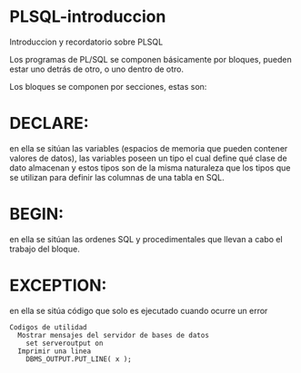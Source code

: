 # PLSQL-introduccion
Introduccion y recordatorio sobre PLSQL

Los programas de PL/SQL se componen básicamente por bloques, pueden estar uno detrás de otro, o uno dentro de otro.

Los bloques se componen por secciones, estas son:

# DECLARE:
en ella se sitúan las variables (espacios de memoria que pueden contener valores de datos), las variables poseen un tipo el cual define qué clase de dato almacenan y estos tipos son de la misma naturaleza que los tipos que se utilizan para definir las columnas de una tabla en SQL.

# BEGIN: 
en ella se sitúan las ordenes SQL y procedimentales que llevan a cabo el trabajo del bloque.

# EXCEPTION: 
en ella se sitúa código que solo es ejecutado cuando ocurre un error


    Codigos de utilidad
      Mostrar mensajes del servidor de bases de datos
        set serveroutput on
      Imprimir una linea 
        DBMS_OUTPUT.PUT_LINE( x );
      
